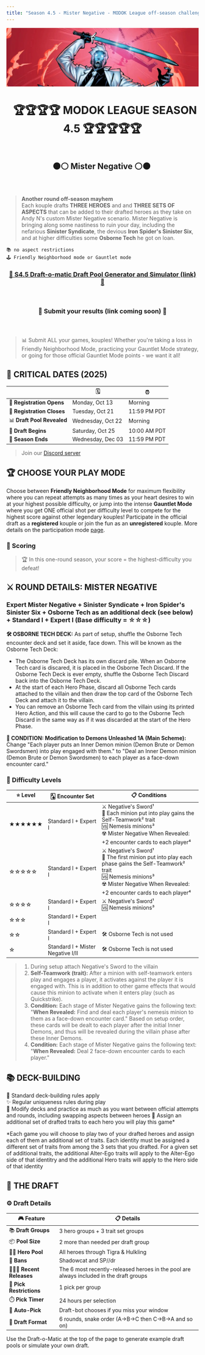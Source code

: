 ```yaml
---
title: "Season 4.5 - Mister Negative - MODOK League off-season challenge"
---
```


![Season 4.5 Banner](s4.5banner.png)

<div align="center"><header><h1>&nbsp;&nbsp;🏆🏆🏆🏆 MODOK LEAGUE SEASON 4.5 🏆🏆🏆🏆🏆</h1></header></div>  
 
<div align="center"><header><h2>⚫⚪ Mister Negative ⚪⚫&nbsp;</h2></header></div>

> **Another round off-season mayhem**
> <br>Each kouple drafts **THREE HEROES** and and **THREE SETS OF ASPECTS** that can be added to their drafted heroes as they take on Andy N's custom Mister Negative scenario. Mister Negative is bringing along some nastiness to ruin your day, including the nefarious **Sinister Syndicate**, the devious **Iron Spider's Sinister Six**, and at higher difficulties some **Osborne Tech** he got on loan.
```
📚 no aspect restrictions
🕹️ Friendly Neighborhood mode or Gauntlet mode
```

<div align="center"><header><h3><a href="https://modokleague.github.io/s4.5/draft/" target = "_blank">🤖 S4.5 Draft-o-matic Draft Pool Generator and Simulator (link) 🤖</a></h3></header></div>
<div align="center"><header><h3>📝 Submit your results (link coming soon) 📝</a></h3></header></div>

> 📊 Submit ALL your games, kouples! Whether you're taking a loss in Friendly Neighborhood Mode, practicing your Gauntlet Mode strategy, or going for those official Gauntlet Mode points - we want it all!

## 📅 **CRITICAL DATES (2025)** 

|  | 🗓️ | ⏰|
|--------------|-------------|-------------|
| 📝 **Registration Opens** | Monday, Oct 13 | Morning |
| 🚫 **Registration Closes** | Tuesday, Oct 21 | 11:59 PM PDT |
| 📊 **Draft Pool Revealed** | Wednesday, Oct 22 | Morning |
| 🚦 **Draft Begins** | Saturday, Oct 25 | 10:00 AM PDT |
| 🏁 **Season Ends** | Wednesday, Dec 03 | 11:59 PM PDT |

> Join our [Discord server](https://discord.gg/6b4zBfchhA)

## 🏆 CHOOSE YOUR PLAY MODE

Choose between **Friendly Neighborhood Mode** for maximum flexibility where you can repeat attempts as many times as your heart desires to win at your highest possible difficulty, or jump into the intense **Gauntlet Mode** where you get ONE official shot per difficulty level to compete for the highest score against other legendary kouples! Participate in the official draft as a **registered** kouple or join the fun as an **unregistered** kouple. More details on the participation mode [page](https://modokleague.github.io/participation.html).

### 🎯 Scoring

> 🏆 In this one-round season, your score = the highest-difficulty you defeat! <br>


## ⚔️ **ROUND DETAILS: MISTER NEGATIVE**

### Expert Mister Negative + Sinister Syndicate + Iron Spider's Sinister Six + Osborne Tech as an additional deck (see below) + Standard I + Expert I (Base difficulty = ☆☆☆)

**🛠️ OSBORNE TECH DECK:** As part of setup, shuffle the Osborne Tech encounter deck and set it aside, face down. This will be known as the Osborne Tech Deck:
- The Osborne Tech Deck has its own discard pile. When an Osborne Tech card is discared, it is placed in the Osborne Tech Discard. If the Osborne Tech Deck is ever empty, shuffle the Osborne Tech Discard back into the Osborne Tech Deck.
- At the start of each Hero Phase, discard all Osborne Tech cards attached to the villain and then draw the top card of the Osborne Tech Deck and attach it to the villain.
- You can remove an Osborne Tech card from the villain using its printed Hero Action, and this will cause the card to go to the Osborne Tech Discard in the same way as if it was discarded at the start of the Hero Phase.

**🔄 CONDITION: Modification to Demons Unleashed 1A (Main Scheme):** Change "Each player puts an Inner Demon minion (Demon Brute or Demon Swordsmen) into play engaged with them." to "Deal an Inner Demon minion (Demon Brute or Demon Swordsmen) to each player as a face-down encounter card."

### 🏅 Difficulty Levels

| ⭐ **Level** | 🂡 **Encounter Set** | 📋 **Conditions** |
|-------------|---------------------|-----------------------------------|
| ★★★★★★ | Standard I + Expert I | ⚔️ Negative's Sword¹<br>👤 Each minion put into play gains the Self-Teamwork² trait<br>🆚 Nemesis minions³<br>☢️ Mister Negative When Revealed: +2 encounter cards to each player⁴ |
| ☆☆☆☆☆ | Standard I + Expert I | ⚔️ Negative's Sword¹<br>👤 The first minion put into play each phase gains the Self-Teamwork² trait<br>🆚 Nemesis minions³<br>☢️ Mister Negative When Revealed: +2 encounter cards to each player⁴ |
| ☆☆☆☆ | Standard I + Expert I | ⚔️ Negative's Sword¹<br>🆚 Nemesis minions³ |
| ☆☆☆ | Standard I + Expert I |  |  |
| ☆☆ | Standard I + Expert I | 🛠️ Osborne Tech is not used |
| ☆ | Standard I + Mister Negative I/II | 🛠️ Osborne Tech is not used |

> 1. During setup attach Negative's Sword to the villain
> 2. **Self-Teamwork (trait):** After a minion with self-teamwork enters play and engages a player, it activates against the player it is engaged with. This is in addition to other game effects that would cause this minion to activate when it enters play (such as Quickstrike).
> 3. **Condition:** Each stage of Mister Negative gains the following text: "**When Revealed:** Find and deal each player's nemesis minion to them as a face-down encounter card." Based on setup order, these cards will be dealt to each player after the initial Inner Demons, and thus will be revealed during the villain phase after these Inner Demons.
> 4. **Condition:** Each stage of Mister Negative gains the following text: "**When Revealed:** Deal 2 face-down encounter cards to each player."


## 📚 **DECK-BUILDING**

📜 Standard deck-building rules apply<br>
✨ Regular uniqueness rules during play<br>
🔧 Modify decks and practice as much as you want between official attempts and rounds, including swapping aspects between heroes
🧬 Assign an additional set of drafted traits to each hero you will play this game\*

\*Each game you will choose to play two of your drafted heroes and assign each of them an additional set of traits. Each identity must be assigned a different set of traits from among the 3 sets that you drafted. For a given set of additional traits, the additional Alter-Ego traits will apply to the Alter-Ego side of that identitry and the additional Hero traits will apply to the Hero side of that identity

## 📝 THE DRAFT

### ⚙️ Draft Details

| 🎮 **Feature** | 📋 **Details** |
|----------------|----------------|
| 📚 **Draft Groups** | 3 hero groups + 3 trait set groups |
| 📦 **Pool Size** | 2 more than needed per draft group |
| 🦸‍♂️ **Hero Pool** | All heroes through Tigra & Hulkling |
| 🚫 **Bans** | Shadowcat and SP//dr |
| 👨‍👨‍👦 **Recent Releases** | The 6 most recently-released heroes in the pool are always included in the draft groups |
| 🚫 **Pick Restrictions** | 1 pick per group |
| ⏱️ **Pick Timer** | 24 hours per selection |
| 🤖 **Auto-Pick** | Draft-bot chooses if you miss your window |
| 🐍 **Draft Format** | 6 rounds, snake order (A→B→C then C→B→A and so on) |

Use the Draft-o-Matic at the top of the page to generate example draft pools or simulate your own draft.

